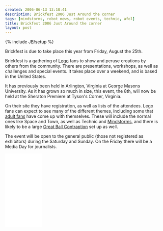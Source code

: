 ```yaml
---
created: 2006-06-13 13:18:41
description: Brickfest 2006 Just Around the corner
tags: [mindstorms, robot news, robot events, technic, afol]
title: Brickfest 2006 Just Around the corner
layout: post
---
```

{% include JB/setup %}

Brickfest is due to take place this year from Friday, August the 25th.

Brickfest is a gathering of [Lego](/wiki/lego.html) fans to show and peruse creations by others from the community. There are presentations, workshops, as well as challenges and special events. It takes place over a weekend, and is based in the United States.

It has previously been held in Arlington, Virginia at George Masons University. As it has grown so much in size, this event, the 8th, will now be held at the Sheraton Premiere at Tyson's Corner, Virginia.

On their site they have registration, as well as lists of the attendees. Lego fans can expect to see many of the different themes, including some that [adult fans](/wiki/afol.html) have come up with themselves. These will include the normal ones like Space and Town, as well as Technic and [Mindstorms](/wiki/mindstorms.html), and there is likely to be a large [Great Ball Contraption](/wiki/great_ball_contraption.html) set up as well.

The event will be open to the general public (those not registered as exhibitors) during the Saturday and Sunday. On the Friday there will be a Media Day for journalists.

<iframe style="width:120px;height:240px;" marginwidth="0" marginheight="0" scrolling="no" frameborder="0" src="//ws-eu.amazon-adsystem.com/widgets/q?ServiceVersion=20070822&OneJS=1&Operation=GetAdHtml&MarketPlace=GB&source=ss&ref=as_ss_li_til&ad_type=product_link&tracking_id=orionrobots-21&language=en_GB&marketplace=amazon&region=GB&placement=B082WD5YV9&asins=B082WD5YV9&linkId=e40e6e6802507d8646f3131923f1dea1&show_border=true&link_opens_in_new_window=true"></iframe><!-- lego mindstorms review 2021 -->
